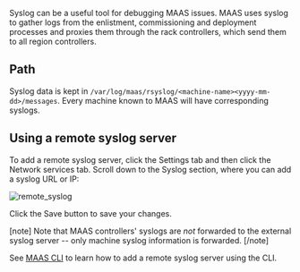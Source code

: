 Syslog can be a useful tool for debugging MAAS issues. MAAS uses syslog to gather logs from the enlistment, commissioning and deployment processes and proxies them through the rack controllers, which send them to all region controllers.

<h2 id="heading--path">Path</h2>

Syslog data is kept in `/var/log/maas/rsyslog/<machine-name><yyyy-mm-dd>/messages`. Every machine known to MAAS will have corresponding syslogs.

<h2 id="heading--using-a-remote-syslog-server">Using a remote syslog server</h2>

To add a remote syslog server, click the Settings tab and then click the Network services tab. Scroll down to the Syslog section, where you can add a syslog URL or IP:

![remote_syslog](../media/installconfig-syslog__2.6-remote-syslog.png)

Click the Save button to save your changes.

[note]
Note that MAAS controllers' syslogs are *not* forwarded to the external syslog server -- only machine syslog information is forwarded.
[/note]

See [MAAS CLI](manage-cli-advanced.md#heading--add-or-update-a-remote-syslog-server) to learn how to add a remote syslog server using the CLI.

<!-- LINKS -->

